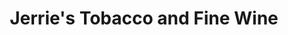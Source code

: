 ---
title: "Jerrie's Tobacco and Fine Wine"
url: /denver/jerries-tobacco-and-fine-wine/
shop: Tabak
---